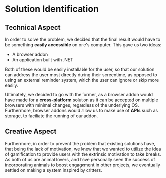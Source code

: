 # Solution Identification
## Technical Aspect
In order to solve the problem, we decided that the final result would have to be something **easily accessible** on one's computer. This gave us two ideas:
- A browser addon
- An application built with .NET
  
Both of these would be easily installable for the user, so that our solution can address the user most directly during their screentime, as opposed to using an external reminder system, which the user can ignore or skip more easily.

Ultimately, we decided to go with the former, as a browser addon would have made for a **cross-platform** solution as it can be accepted on multiple browsers with minimal changes, regardless of the underlying OS. Furthermore, browser addons would allow us to make use of **APIs** such as storage, to faciliate the running of our addon.
## Creative Aspect
Furthermore, in order to prevent the problem that existing solutions have, that being the lack of motivation, we knew that we wanted to utilize the idea of gamification to provide users with the extrinsic motivation to take breaks. As both of us are animal lovers, and have personally seen the success of incorporating animals to boost engagement in other projects, we eventually settled on making a system inspired by critters.
